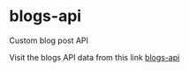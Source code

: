 # blogs-api
Custom blog post API


Visit the blogs API data from this link
[blogs-api](https://blogs-api.herokuapp.com/)